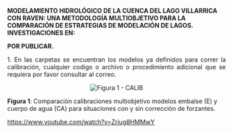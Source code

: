 
<strong> MODELAMIENTO HIDROLÓGICO DE LA CUENCA DEL LAGO VILLARRICA CON RAVEN: UNA METODOLOGÍA MULTIOBJETIVO PARA LA COMPARACIÓN DE ESTRATEGIAS DE MODELACIÓN DE LAGOS. INVESTIGACIONES EN:</strong>
<p align="justify">
<strong> POR PUBLICAR.</strong>
</p>

<p align="justify">
1. En las carpetas se encuentran los modelos ya definidos para correr la calibración, cualquier codigo o archivo o procedimiento adicional que se requiera por favor consultar al correo.
</p>


<div align="center">
  <img src= "https://raw.githubusercontent.com/FelipeRivas5492/Modelamiento-Lago-Villarrica-en-Raven-Calibracion-multiobjetivo-modelos-de-lagos./main/calib.png" alt="Figura 1 - CALIB">
</div>
<p><strong>Figura 1</strong>: Comparación calibraciones multiobjetivo modelos embalse (E) y cuerpo de agua (CA) para situaciones con y sin corrección de forzantes.</p>

https://www.youtube.com/watch?v=Zriug8HMMwY

